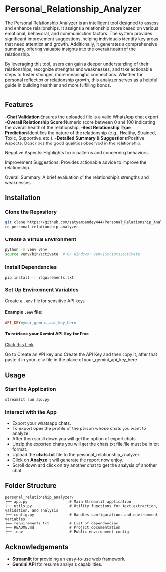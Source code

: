 # Personal_Relationship_Analyzer

The Personal Relationship Analyzer is an intelligent tool designed to assess and enhance relationships. It assigns a relationship score based on various emotional, behavioral, and communication factors. The system provides significant improvement suggestions, helping individuals identify key areas that need attention and growth. Additionally, it generates a comprehensive summary, offering valuable insights into the overall health of the relationship.

By leveraging this tool, users can gain a deeper understanding of their relationships, recognize strengths and weaknesses, and take actionable steps to foster stronger, more meaningful connections. Whether for personal reflection or relationship growth, this analyzer serves as a helpful guide in building healthier and more fulfilling bonds.


![]()

## Features
-**Chat Validation**:Ensures the uploaded file is a valid WhatsApp chat export.
-**Overall Relationship Score**:Numeric score between 0 and 100 indicating the overall health of the relationship.
-**Best Relationship Type Prediction**:Identifies the nature of the relationship (e.g., Healthy, Strained, Toxic, Supportive, etc.).
-**Detailed Summary & Suggestions**:Positive Aspects: Describes the good qualities observed in the relationship.

Negative Aspects: Highlights toxic patterns and concerning behaviors.

Improvement Suggestions: Provides actionable advice to improve the relationship.

Overall Summary: A brief evaluation of the relationship’s strengths and weaknesses.




## Installation

### Clone the Repository
```sh
git clone https://github.com/satyampandey444/Personal_Relationship_Analyzer.git
cd personal_relationship_analyzer
```

### Create a Virtual Environment
```sh
python -m venv venv
source venv/bin/activate  # On Windows: venv\Scripts\activate
```

### Install Dependencies
```sh
pip install -r requirements.txt
```

### Set Up Environment Variables

Create a `.env` file for sensitive API keys

#### Example `.env` file:
```ini
API_KEY=your_gemini_api_key_here
```
#### To retrieve your Gemini API Key for Free

[Click this Link](https://aistudio.google.com/app/apikey)

Go to Create an API key and Create the API Key and then copy it, after that paste it in your .env file in the place of your_gemini_api_key_here



## Usage

### Start the Application
```sh
streamlit run app.py
```

### Interact with the App
- Export your whatsapp chats.
- To export open the profile of the person whose chats you want to analyze.
- After then scroll down you will get the option of export chats.
- Unzip the exported chats you will get the chats.txt file,file must be in txt format.
- Upload the **chats.txt** file to the personal_relationship_analyzer.
- Click on **Analyze** it will generate the report now enjoy.
- Scroll down and click on try another chat to get the analysis of another chat.

## Folder Structure
```
personal_relationship_analyzer/
├── app.py                   # Main Streamlit application
├── utils.py                 # Utility functions for text extraction, validation, and analysis
├── config.py                # Handles configurations and environment variables
├── requirements.txt         # List of dependencies
├── README.md                # Project documentation
├── .env                     # Public environment config
```



## Acknowledgements

- **Streamlit** for providing an easy-to-use web framework.
- **Gemini API** for resume analysis capabilities.

